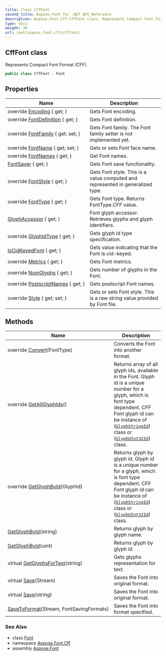 ```yaml
---
title: Class CffFont
second_title: Aspose.Font for .NET API Reference
description: Aspose.Font.Cff.CffFont class. Represents Compact Font Format CFF
type: docs
weight: 30
url: /net/aspose.font.cff/cfffont/
---
```

## CffFont class

Represents Compact Font Format (CFF).

```csharp
public class CffFont : Font
```

## Properties

| Name | Description |
| --- | --- |
| override [Encoding](../../aspose.font.cff/cfffont/encoding/) { get; } | Gets Font encoding. |
| override [FontDefinition](../../aspose.font.cff/cfffont/fontdefinition/) { get; } | Gets Font definition. |
| override [FontFamily](../../aspose.font.cff/cfffont/fontfamily/) { get; set; } | Gets Font family. The Font family setter is not implemented yet. |
| override [FontName](../../aspose.font.cff/cfffont/fontname/) { get; set; } | Gets or sets Font face name. |
| override [FontNames](../../aspose.font.cff/cfffont/fontnames/) { get; } | Get Font names. |
| [FontSaver](../../aspose.font/font/fontsaver/) { get; } | Gets Font save functionality. |
| override [FontStyle](../../aspose.font.cff/cfffont/fontstyle/) { get; } | Gets Font style. This is a value computed and represented in generalized type. |
| override [FontType](../../aspose.font.cff/cfffont/fonttype/) { get; } | Gets Font type. Returns FontType.CFF value. |
| [GlyphAccessor](../../aspose.font/font/glyphaccessor/) { get; } | Font glyph accessor. Retrieves glyphs and glyph identifiers. |
| override [GlyphIdType](../../aspose.font.cff/cfffont/glyphidtype/) { get; } | Gets glyph id type specification. |
| [IsCidKeyedFont](../../aspose.font.cff/cfffont/iscidkeyedfont/) { get; } | Gets value indicating that the Font is cid-keyed. |
| override [Metrics](../../aspose.font.cff/cfffont/metrics/) { get; } | Gets Font metrics. |
| override [NumGlyphs](../../aspose.font.cff/cfffont/numglyphs/) { get; } | Gets number of glyphs in the Font. |
| override [PostscriptNames](../../aspose.font.cff/cfffont/postscriptnames/) { get; } | Gets postscript Font names. |
| override [Style](../../aspose.font.cff/cfffont/style/) { get; set; } | Gets or sets Font style. This is a raw string value provided by Font file. |

## Methods

| Name | Description |
| --- | --- |
| override [Convert](../../aspose.font.cff/cfffont/convert/)(FontType) | Converts the Font into another format. |
| override [GetAllGlyphIds](../../aspose.font.cff/cfffont/getallglyphids/)() | Returns array of all glyph ids, available in the Font. Glyph id is a unique number for a glyph, which is font type dependent. CFF Font glyph id can be instance of ([`GlyphStringId`](../../aspose.font.glyphs/glyphstringid/)) class or ([`GlyphUInt32Id`](../../aspose.font.glyphs/glyphuint32id/)) class. |
| override [GetGlyphById](../../aspose.font.cff/cfffont/getglyphbyid/#getglyphbyid)(GlyphId) | Returns glyph by glyph id. Glyph id is a unique number for a glyph, which is font type dependent. CFF Font glyph id can be instance of ([`GlyphStringId`](../../aspose.font.glyphs/glyphstringid/)) class or ([`GlyphUInt32Id`](../../aspose.font.glyphs/glyphuint32id/)) class. |
| [GetGlyphById](../../aspose.font.cff/cfffont/getglyphbyid/#getglyphbyid_1)(string) | Returns glyph by glyph name. |
| [GetGlyphById](../../aspose.font.cff/cfffont/getglyphbyid/#getglyphbyid_2)(uint) | Returns glyph by glyph id. |
| virtual [GetGlyphsForText](../../aspose.font/font/getglyphsfortext/)(string) | Gets glyphs representation for text. |
| virtual [Save](../../aspose.font/font/save/)(Stream) | Saves the Font into original format. |
| virtual [Save](../../aspose.font/font/save/)(string) | Saves the Font into original format. |
| [SaveToFormat](../../aspose.font/font/savetoformat/)(Stream, FontSavingFormats) | Saves the Font into format specified. |

### See Also

* class [Font](../../aspose.font/font/)
* namespace [Aspose.Font.Cff](../../aspose.font.cff/)
* assembly [Aspose.Font](../../)


